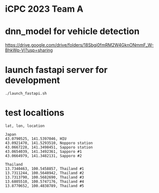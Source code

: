 # iCPC 2023 Team A

# dnn_model for vehicle detection

https://drive.google.com/drive/folders/18Sbgi0fmRM2W4GknONmmF_W-BhkWp-Vj?usp=sharing


# launch fastapi server for development

```
./launch_fastapi.sh
```

# test localtions

```
lat, lon, location

Japan
43.0790525, 141.5397046, HIU
43.0921470, 141.5293510, Nopporo station
43.0667228, 141.3498451, Sapporo station
43.0654039, 141.3492361, Sapporo #1
43.0664979, 141.3482131, Sapporo #2

Thailand
13.7340463, 100.5458857, Thailand #1
13.7311244, 100.5648942, Thailand #2
13.7313790, 100.5682690, Thailand #3
13.6805510, 100.5747176, Thailand #4
13.8770652, 100.4838789, Thailand #5
```